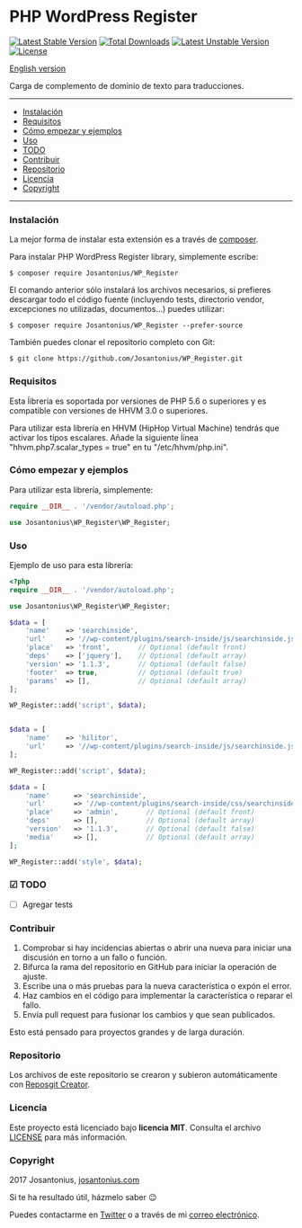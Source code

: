 # PHP WordPress Register

[![Latest Stable Version](https://poser.pugx.org/josantonius/wp_register/v/stable)](https://packagist.org/packages/josantonius/wp_register) [![Total Downloads](https://poser.pugx.org/josantonius/wp_register/downloads)](https://packagist.org/packages/josantonius/wp_register) [![Latest Unstable Version](https://poser.pugx.org/josantonius/wp_register/v/unstable)](https://packagist.org/packages/josantonius/wp_register) [![License](https://poser.pugx.org/josantonius/wp_register/license)](https://packagist.org/packages/josantonius/wp_register)

[English version](README.md)

Carga de complemento de dominio de texto para traducciones.

---

- [Instalación](#instalación)
- [Requisitos](#requisitos)
- [Cómo empezar y ejemplos](#cómo-empezar-y-ejemplos)
- [Uso](#uso)
- [TODO](#-todo)
- [Contribuir](#contribuir)
- [Repositorio](#repositorio)
- [Licencia](#licencia)
- [Copyright](#copyright)

---

### Instalación 

La mejor forma de instalar esta extensión es a través de [composer](http://getcomposer.org/download/).

Para instalar PHP WordPress Register library, simplemente escribe:

    $ composer require Josantonius/WP_Register

El comando anterior sólo instalará los archivos necesarios, si prefieres descargar todo el código fuente (incluyendo tests, directorio vendor, excepciones no utilizadas, documentos...) puedes utilizar:

    $ composer require Josantonius/WP_Register --prefer-source

También puedes clonar el repositorio completo con Git:

    $ git clone https://github.com/Josantonius/WP_Register.git
    
### Requisitos

Esta ĺibrería es soportada por versiones de PHP 5.6 o superiores y es compatible con versiones de HHVM 3.0 o superiores.

Para utilizar esta librería en HHVM (HipHop Virtual Machine) tendrás que activar los tipos escalares. Añade la siguiente ĺínea "hhvm.php7.scalar_types = true" en tu "/etc/hhvm/php.ini".

### Cómo empezar y ejemplos

Para utilizar esta librería, simplemente:

```php
require __DIR__ . '/vendor/autoload.php';

use Josantonius\WP_Register\WP_Register;
```
### Uso

Ejemplo de uso para esta librería:

```php
<?php
require __DIR__ . '/vendor/autoload.php';

use Josantonius\WP_Register\WP_Register;

$data = [
    'name'    => 'searchinside',
    'url'     => '//wp-content/plugins/search-inside/js/searchinside.js',
    'place'   => 'front',       // Optional (default front)
    'deps'    => ['jquery'],    // Optional (default array)
    'version' => '1.1.3',       // Optional (default false)
    'footer'  => true,          // Optional (default true)
    'params'  => [],            // Optional (default array)
];

WP_Register::add('script', $data);


$data = [
    'name'    => 'hilitor',
    'url'     => '//wp-content/plugins/search-inside/js/searchinside.js',
];

WP_Register::add('script', $data);

$data = [
    'name'      => 'searchinside',
    'url'       => '//wp-content/plugins/search-inside/css/searchinside.css',
    'place'     => 'admin',       // Optional (default front)
    'deps'      => [],            // Optional (default array)
    'version'   => '1.1.3',       // Optional (default false)
    'media'     => [],            // Optional (default array)
];

WP_Register::add('style', $data);
```

### ☑ TODO

- [ ] Agregar tests

### Contribuir
1. Comprobar si hay incidencias abiertas o abrir una nueva para iniciar una discusión en torno a un fallo o función.
1. Bifurca la rama del repositorio en GitHub para iniciar la operación de ajuste.
1. Escribe una o más pruebas para la nueva característica o expón el error.
1. Haz cambios en el código para implementar la característica o reparar el fallo.
1. Envía pull request para fusionar los cambios y que sean publicados.

Esto está pensado para proyectos grandes y de larga duración.

### Repositorio

Los archivos de este repositorio se crearon y subieron automáticamente con [Reposgit Creator](https://github.com/Josantonius/BASH-Reposgit).

### Licencia

Este proyecto está licenciado bajo **licencia MIT**. Consulta el archivo [LICENSE](LICENSE) para más información.

### Copyright

2017 Josantonius, [josantonius.com](https://josantonius.com/)

Si te ha resultado útil, házmelo saber :wink:

Puedes contactarme en [Twitter](https://twitter.com/Josantonius) o a través de mi [correo electrónico](mailto:hello@josantonius.com).